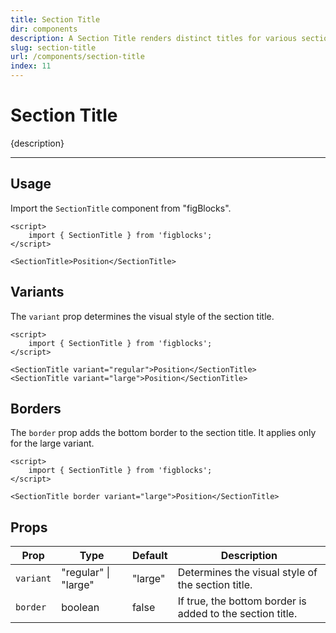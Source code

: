 ```yaml
---
title: Section Title
dir: components
description: A Section Title renders distinct titles for various sections.
slug: section-title
url: /components/section-title
index: 11
---
```


# Section Title

{description}

---

<script>
	import 'figblocks/globalStyles'; 
</script>

## Usage

Import the `SectionTitle` component from "figBlocks".

```svelte example
<script>
	import { SectionTitle } from 'figblocks';
</script>

<SectionTitle>Position</SectionTitle>
```

## Variants

The `variant` prop determines the visual style of the section title.

```svelte example hideScript
<script>
	import { SectionTitle } from 'figblocks';
</script>

<SectionTitle variant="regular">Position</SectionTitle>
<SectionTitle variant="large">Position</SectionTitle>
```

## Borders

The `border` prop adds the bottom border to the section title. It applies only for the large variant.

```svelte example hideScript
<script>
	import { SectionTitle } from 'figblocks';
</script>

<SectionTitle border variant="large">Position</SectionTitle>
```

## Props

| Prop      | Type                 | Default | Description                                               |
| --------- | -------------------- | ------- | --------------------------------------------------------- |
| `variant` | "regular" \| "large" | "large" | Determines the visual style of the section title.         |
| `border`  | boolean              | false   | If true, the bottom border is added to the section title. |
